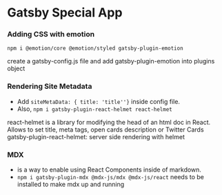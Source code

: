 # Gatsby Special App


### Adding CSS with emotion
`npm i @emotion/core @emotion/styled gatsby-plugin-emotion`

create a gatsby-config.js file and add gatsby-plugin-emotion into plugins object


### Rendering Site Metadata
* Add `siteMetaData: { title: 'title''}` inside config file.
* Also, `npm i gatsby-plugin-react-helmet react-helmet`

react-helmet is a library for modifying the head of an html doc in React. Allows to set title, meta tags, open cards description or Twitter Cards
gatsby-plugin-react-helmet: server side rendering with helmet

### MDX
- is a way to enable using React Components inside of markdown.
- `npm i gatsby-plugin-mdx @mdx-js/mdx @mdx-js/react` needs to be installed to make mdx up and running
